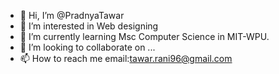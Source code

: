 - 👋 Hi, I’m @PradnyaTawar
- 👀 I’m interested in Web designing
- 🌱 I’m currently learning Msc Computer Science in MIT-WPU.
- 💞️ I’m looking to collaborate on ...
- 📫 How to reach me email:tawar.rani96@gmail.com 



<!---
PradnyaTawar/PradnyaTawar is a ✨ special ✨ repository because its `README.md` (this file) appears on your GitHub profile.
You can click the Preview link to take a look at your changes.
--->
